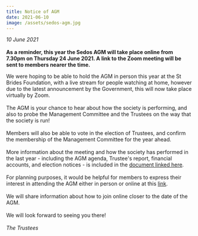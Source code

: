 ```yaml
---
title: Notice of AGM
date: 2021-06-10
image: /assets/sedos-agm.jpg
---
```

*10 June 2021*\
\
**As a reminder, this year the Sedos AGM will take place online from 7.30pm on Thursday 24 June 2021. A link to the Zoom meeting will be sent to members nearer the time.** 

We were hoping to be able to hold the AGM in person this year at the St Brides Foundation, with a live stream for people watching at home, however due to the latest announcement by the Government, this will now take place virtually by Zoom.\
\
The AGM is your chance to hear about how the society is performing, and also to probe the Management Committee and the Trustees on the way that the society is run!\
\
Members will also be able to vote in the election of Trustees, and confirm the membership of the Management Committee for the year ahead.\
\
More information about the meeting and how the society has performed in the last year - including the AGM agenda, Trustee's report, financial accounts, and election notices - is included in the [document linked here](https://sedos.us19.list-manage.com/track/click?u=f11e7310e7d52fc55e150f9dd&id=ea01a57f2a&e=74edd08618).\
\
For planning purposes, it would be helpful for members to express their interest in attending the AGM either in person or online at this [link](https://sedos.us19.list-manage.com/track/click?u=f11e7310e7d52fc55e150f9dd&id=07ad6f2511&e=74edd08618).\
\
We will share information about how to join online closer to the date of the AGM.\
\
We will look forward to seeing you there!\
\
*The Trustees*